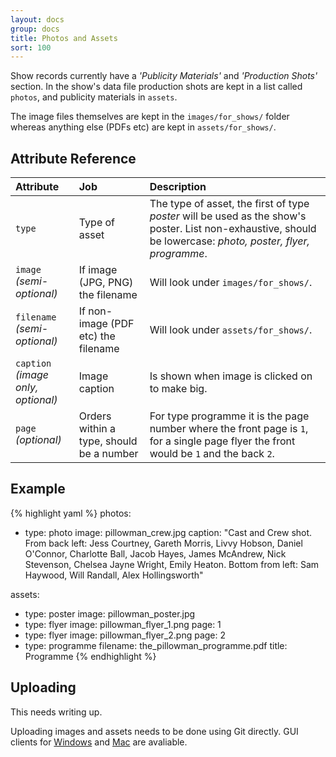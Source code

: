 ```yaml
---
layout: docs
group: docs
title: Photos and Assets
sort: 100
---
```


Show records currently have a *'Publicity Materials'* and *'Production Shots'* section. In the show's data file production shots are kept in a list called `photos`, and publicity materials in `assets`.

The image files themselves are kept in the `images/for_shows/` folder whereas anything else (PDFs etc) are kept in `assets/for_shows/`.


## <i class="fa fa-tags"></i> Attribute Reference

| Attribute | Job | Description |
|:-|:-|:-|
| `type` | Type of asset | The type of asset, the first of type *poster* will be used as the show's poster. List non-exhaustive, should be lowercase: *photo, poster, flyer, programme*. |
| `image`<br />*(semi-optional)*| If image (JPG, PNG) the filename | Will look under `images/for_shows/`. |
| `filename`<br />*(semi-optional)* | If non-image (PDF etc) the filename | Will look under `assets/for_shows/`. |
| `caption`<br />*(image only, optional)* | Image caption | Is shown when image is clicked on to make big. |
| `page`<br />*(optional)* | Orders within a type, should be a number | For type programme it is the page number where the front page is `1`, for a single page flyer the front would be `1` and the back `2`. |

## <i class="octicon octicon-code"></i> Example

{% highlight yaml %}
photos:
  - type: photo
    image: pillowman_crew.jpg
    caption: "Cast and Crew shot. From back left: Jess Courtney, Gareth Morris, Livvy Hobson, Daniel O'Connor, Charlotte Ball, Jacob Hayes, James McAndrew, Nick Stevenson, Chelsea Jayne Wright, Emily Heaton. Bottom from left: Sam Haywood, Will Randall, Alex Hollingsworth"

assets:
  - type: poster
    image: pillowman_poster.jpg
  - type: flyer
    image: pillowman_flyer_1.png
    page: 1
  - type: flyer
    image: pillowman_flyer_2.png
    page: 2
  - type: programme
    filename: the_pillowman_programme.pdf
    title: Programme
{% endhighlight %}

## <i class="fa fa-upload"></i> Uploading

<div class="box-error">This needs writing up.</div>

Uploading images and assets needs to be done using Git directly. GUI clients for [Windows](https://windows.github.com/) and [Mac](https://mac.github.com/) are avaliable.
